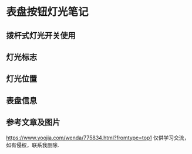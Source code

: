 # 表盘按钮灯光笔记
## 拨杆式灯光开关使用


## 灯光标志

## 灯光位置

## 表盘信息

## 参考文章及图片
https://www.yoojia.com/wenda/775834.html?fromtype=top1
仅供学习交流，如有侵权，联系我删除.

